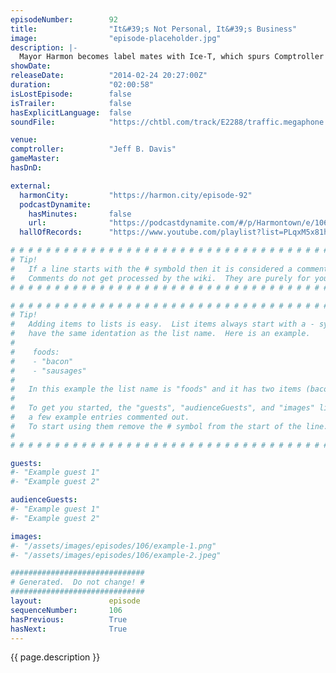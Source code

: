 ```yaml
---
episodeNumber:        92
title:                "It&#39;s Not Personal, It&#39;s Business"
image:                "episode-placeholder.jpg"
description: |-
  Mayor Harmon becomes label mates with Ice-T, which spurs Comptroller Jeff Davis into having Dan rattle off all his impressions. Mitch Hurwitz joins the group and when Spencer is out for the week, an abstract game of D&D ensues.
showDate:             
releaseDate:          "2014-02-24 20:27:00Z"
duration:             "02:00:58"
isLostEpisode:        false
isTrailer:            false
hasExplicitLanguage:  false
soundFile:            "https://chtbl.com/track/E2288/traffic.megaphone.fm/STA2795222181.mp3?updated=1556134195"

venue:                
comptroller:          "Jeff B. Davis"
gameMaster:           
hasDnD:               

external:
  harmonCity:         "https://harmon.city/episode-92"
  podcastDynamite:
    hasMinutes:       false
    url:              "https://podcastdynamite.com/#/p/Harmontown/e/106/92"
  hallOfRecords:      "https://www.youtube.com/playlist?list=PLqxM5x81hNOaj5ireqFMAXQlybKnI_tkC"

# # # # # # # # # # # # # # # # # # # # # # # # # # # # # # # # # # # # # # # # # # # # #
# Tip!
#   If a line starts with the # symbold then it is considered a comment.
#   Comments do not get processed by the wiki.  They are purely for your information.
# # # # # # # # # # # # # # # # # # # # # # # # # # # # # # # # # # # # # # # # # # # # #

# # # # # # # # # # # # # # # # # # # # # # # # # # # # # # # # # # # # # # # # # # # # #
# Tip!
#   Adding items to lists is easy.  List items always start with a - symbol and have
#   have the same identation as the list name.  Here is an example.
#
#    foods:
#    - "bacon"
#    - "sausages"
#
#   In this example the list name is "foods" and it has two items (bacon, and sausages).
#
#   To get you started, the "guests", "audienceGuests", and "images" lists below have
#   a few example entries commented out.
#   To start using them remove the # symbol from the start of the line.
#
# # # # # # # # # # # # # # # # # # # # # # # # # # # # # # # # # # # # # # # # # # # # #

guests:
#- "Example guest 1"
#- "Example guest 2"

audienceGuests:
#- "Example guest 1"
#- "Example guest 2"

images:
#- "/assets/images/episodes/106/example-1.png"
#- "/assets/images/episodes/106/example-2.jpeg"

##############################
# Generated.  Do not change! #
##############################
layout:               episode
sequenceNumber:       106
hasPrevious:          True
hasNext:              True
---
```


<!-- The episode description will be rendered here -->
{{ page.description }}

<!-- Add your content BELOW here -->
<!-- vvvvvvvvvvvvvvvvvvvvvvvvvvv -->




<!-- ^^^^^^^^^^^^^^^^^^^^^^^^^^^ -->
<!-- Add your content ABOVE here -->

<!-- The episode gallery will be rendered here -->